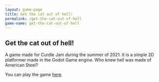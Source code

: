 ```yaml
---
layout: game-page
title: Get the cat out of hell!
permalink: /get-the-cat-out-of-hell
game-name: get-the-cat-out-of-hell
---
```


## Get the cat out of hell!

A game made for Curdle Jam during the summer of 2021. It is a simple 2D platformer made in the Godot Game engine. Who knew hell was made of American Steel?

You can play the game [here](https://drslowpokephd.itch.io/get-the-cat-out-of-hell).
